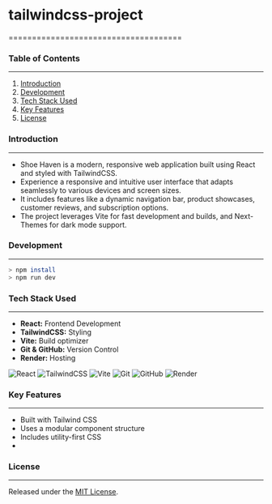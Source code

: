 # tailwindcss-project
=====================================
### Table of Contents
-----------------------------

1. [Introduction](#introduction) 
2. [Development](#development) 
3. [Tech Stack Used](#tech-stack-used)
4. [Key Features](#key-features)
5. [License](#license)

### Introduction
-------------------
- Shoe Haven is a modern, responsive web application built using React and styled with TailwindCSS.
- Experience a responsive and intuitive user interface that adapts seamlessly to various devices and screen sizes.
- It includes features like a dynamic navigation bar, product showcases, customer reviews, and subscription options.
- The project leverages Vite for fast development and builds, and Next-Themes for dark mode support.

### Development
-----------------
```sh
> npm install
> npm run dev
```

### Tech Stack Used
--------------------

- **React:** Frontend Development  
- **TailwindCSS:** Styling  
- **Vite:** Build optimizer  
- **Git & GitHub:** Version Control  
- **Render:** Hosting
  
![React](https://img.shields.io/badge/React-20232A?style=for-the-badge&logo=react&logoColor=61DAFB)
![TailwindCSS](https://img.shields.io/badge/TailwindCSS-38B2AC?style=for-the-badge&logo=tailwind-css&logoColor=white)
![Vite](https://img.shields.io/badge/Vite-646CFF?style=for-the-badge&logo=vite&logoColor=white)
![Git](https://img.shields.io/badge/Git-F05032?style=for-the-badge&logo=git&logoColor=white)
![GitHub](https://img.shields.io/badge/GitHub-181717?style=for-the-badge&logo=github&logoColor=white)
![Render](https://img.shields.io/badge/Render-46E3B7?style=for-the-badge&logo=render&logoColor=white)

### Key Features
-----------------

* Built with Tailwind CSS
* Uses a modular component structure
* Includes utility-first CSS
* 
### License
---------

Released under the [MIT License](https://opensource.org/licenses/MIT).
